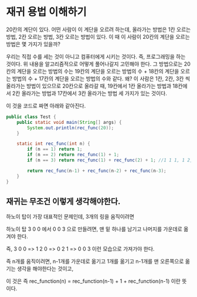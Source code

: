 # 재귀 용법 이해하기



20칸의 계단이 있다. 어떤 사람이 이 계단을 오르려 하는데, 올라가는 방법은 1칸 오르는 방법, 2칸 오르는 방법, 3칸 오르는 방법이 있다. 이 때 이 사람이 20칸의 계단을 오르는 방법은 몇 가지가 있을까?



우리는 직접 수를 세는 것이 아니고 컴퓨터에게 시키는 것이다. 즉, 프로그래밍을 하는 것이다. 위 내용을 알고리즘적으로 어떻게 풀어나갈지 고민해야 한다.
그 방법으로는 20칸의 계단을 오르는 방법의 수는 19칸의 계단을 오르는 방법의 수 + 18칸의 계단을 오르는 방법의 수 + 17칸의 계단을 오르는 방법의 수와 같다. 왜? 이 사람은 1칸, 2칸, 3칸 씩 올라가는 방법이 있으므로 20칸으로 올라갈 때, 19칸에서 1칸 올라가는 방법과 18칸에서 2칸 올라가는 방법과 17칸에서 3칸 올라가는 방법 세 가지가 있는 것이다.

이 것을 코드로 짜면 아래와 같아진다.

~~~java
public class Test {
    public static void main(String[] args) {
        System.out.println(rec_func(20));
    }

    static int rec_func(int n) {
        if (n == 1) return 1;
        if (n == 2) return rec_func(1) + 1;
        if (n == 3) return rec_func(1) + rec_func(2) + 1; //1 1 1, 1 2, 2 1, 3

        return rec_func(n-1) + rec_func(n-2) + rec_func(n-3);
    }
}
~~~



## 재귀는 무조건 이렇게 생각해야한다.

하노이 탑이 가장 대표적인 문제인데, 3개의 링을 움직이려면 

하노이 탑 3 0 0 에서 0 0 3 으로 만들려면, 맨 밑 하나를 남기고 나머지를 가운데로 옮겨야 한다.

즉, 3 0 0 => 1 2 0 => 0 2 1 => 0 0 3 이런 모습으로 가져가야 한다.

즉 n개를 움직이려면, n-1개를 가운데로 옮기고 1개를 옮기고 n-1개를 맨 오른쪽으로 옮기는 생각을 해야한다는 것이고,

이 것은 즉 rec_function(n) = rec_function(n-1) + 1 + rec_function(n-1) 이란 뜻이다.